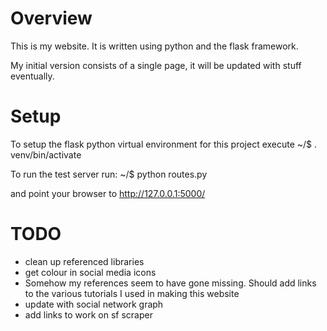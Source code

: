 Overview
=========

This is my website. It is written using python and the flask framework.

My initial version consists of a single page, it will be updated with stuff
eventually.

Setup
========

To setup the flask python virtual environment for this project execute
~/$ . venv/bin/activate

To run the test server run:
~/$ python routes.py

and point your browser to http://127.0.0.1:5000/


TODO
======
* clean up referenced libraries
* get colour in social media icons
* Somehow my references seem to have gone missing. Should add links to the
various tutorials I used in making this website 
* update with social network graph
* add links to work on sf scraper
